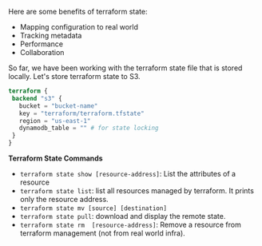 Here are some benefits of terraform state:
- Mapping configuration to real world
- Tracking metadata
- Performance
- Collaboration

So far, we have been working with the terraform state file that is stored locally. Let's store terraform state to S3.

```terraform
terraform {
 backend "s3" {
   bucket = "bucket-name"
   key = "terraform/terraform.tfstate"
   region = "us-east-1"
   dynamodb_table = "" # for state locking
 }
}
```

**Terraform State Commands**

- `terraform state show [resource-address]`: List the attributes of a resource
- `terraform state list`: list all resources managed by terraform. It prints only the resource address.
- `terraform state mv [source] [destination]`
- `terraform state pull`: download and display the remote state.
- `terraform state rm  [resource-address]`: Remove a resource from terraform management (not from real world infra).
